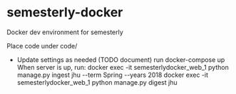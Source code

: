 # semesterly-docker
Docker dev environment for semesterly

Place code under code/
 - Update settings as needed (TODO document)
run docker-compose up
When server is up, run:
  docker exec -it semesterlydocker_web_1 python manage.py ingest jhu --term Spring --years 2018
  docker exec -it semesterlydocker_web_1 python manage.py digest jhu
